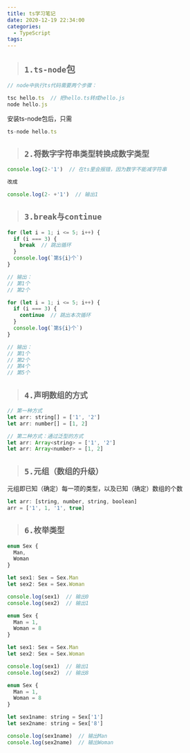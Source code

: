 ```yaml
---
title: ts学习笔记
date: 2020-12-19 22:34:00
categories:
  - TypeScript
tags: 
---
```


> ## <code>1.ts-node</code>包
```js
// node中执行ts代码需要两个步骤：

tsc hello.ts  // 把hello.ts转成hello.js
node hello.js
```
安装ts-node包后，只需
```js
ts-node hello.ts
```

> ## <code>2.将数字字符串类型转换成数字类型</code>

```js
console.log(2-'1')  // 在ts里会报错，因为数字不能减字符串

改成

console.log(2- +'1')  // 输出1
```

> ## <code>3.break与continue</code>
```js
for (let i = 1; i <= 5; i++) {
  if (i === 3) {
    break  // 跳出循环
  }
  console.log(`第${i}个`)
}

// 输出：
// 第1个
// 第2个
```
```js
for (let i = 1; i <= 5; i++) {
  if (i === 3) {
    continue  // 跳出本次循环
  }
  console.log(`第${i}个`)
}

// 输出：
// 第1个
// 第2个
// 第4个
// 第5个
```

> ## <code>4.声明数组的方式</code>
```js
// 第一种方式
let arr: string[] = ['1', '2']
let arr: number[] = [1, 2]
```
```js
// 第二种方式：通过泛型的方式
let arr: Array<string> = ['1', '2']
let arr: Array<number> = [1, 2]
```

> ## <code>5.元组（数组的升级）</code>
元组即已知（确定）每一项的类型，以及已知（确定）数组的个数
```js
let arr: [string, number, string, boolean]
arr = ['1', 1, '1', true]
```

> ## <code>6.枚举类型</code>

```js
enum Sex {
  Man,
  Woman
}

let sex1: Sex = Sex.Man
let sex2: Sex = Sex.Woman

console.log(sex1)  // 输出0
console.log(sex2)  // 输出1
```
```js
enum Sex {
  Man = 1,
  Woman = 8
}

let sex1: Sex = Sex.Man
let sex2: Sex = Sex.Woman

console.log(sex1)  // 输出1
console.log(sex2)  // 输出8
```

```js
enum Sex {
  Man = 1,
  Woman = 8
}

let sex1name: string = Sex['1']
let sex2name: string = Sex['8']

console.log(sex1name)  // 输出Man
console.log(sex2name)  // 输出Woman
```

